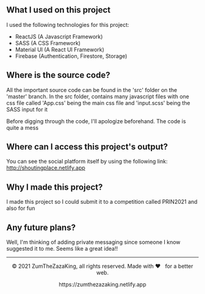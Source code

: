 ## What I used on this project
I used the following technologies for this project:

- ReactJS (A Javascript Framework)
- SASS (A CSS Framework)
- Material UI (A React UI Framework)
- Firebase (Authentication, Firestore, Storage)


## Where is the source code?

All the important source code can be found in the 'src' folder on the 'master' branch.
In the src folder, contains many javascript files with one css file called 'App.css' being the main css file and 'input.scss' being the SASS input for it

Before digging through the code, I'll apologize beforehand. The code is quite a mess


## Where can I access this project's output?

You can see the social platform itself by using the following link: http://shoutingplace.netlify.app


## Why I made this project?

I made this project so I could submit it to a competition called PRIN2021 and also for fun


## Any future plans?

Well, I'm thinking of adding private messaging since someone I know suggested it to me. Seems like a great idea!!

---
<p align="center"> © 2021 ZumTheZazaKing, all rights reserved. Made with ❤️ &nbsp; for a better web. </p>
<p align="center">
https://zumthezazaking.netlify.app
</p>
